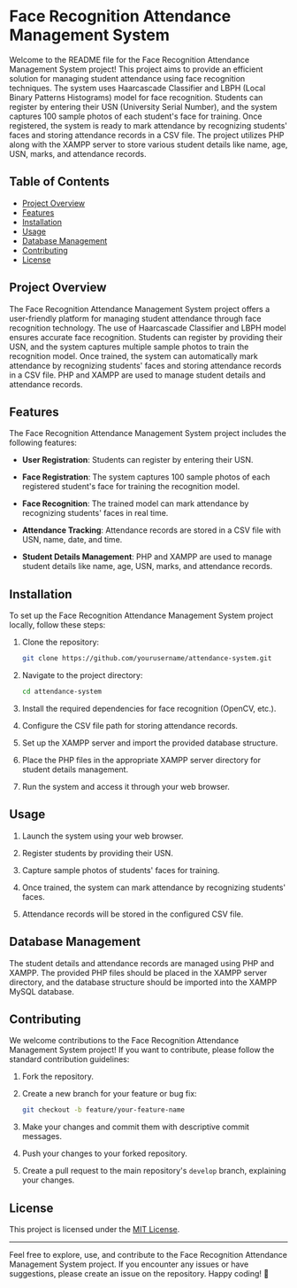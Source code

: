 # Face Recognition Attendance Management System

Welcome to the README file for the Face Recognition Attendance Management System project! This project aims to provide an efficient solution for managing student attendance using face recognition techniques. The system uses Haarcascade Classifier and LBPH (Local Binary Patterns Histograms) model for face recognition. Students can register by entering their USN (University Serial Number), and the system captures 100 sample photos of each student's face for training. Once registered, the system is ready to mark attendance by recognizing students' faces and storing attendance records in a CSV file. The project utilizes PHP along with the XAMPP server to store various student details like name, age, USN, marks, and attendance records.

## Table of Contents

- [Project Overview](#project-overview)
- [Features](#features)
- [Installation](#installation)
- [Usage](#usage)
- [Database Management](#database-management)
- [Contributing](#contributing)
- [License](#license)

## Project Overview

The Face Recognition Attendance Management System project offers a user-friendly platform for managing student attendance through face recognition technology. The use of Haarcascade Classifier and LBPH model ensures accurate face recognition. Students can register by providing their USN, and the system captures multiple sample photos to train the recognition model. Once trained, the system can automatically mark attendance by recognizing students' faces and storing attendance records in a CSV file. PHP and XAMPP are used to manage student details and attendance records.

## Features

The Face Recognition Attendance Management System project includes the following features:

- **User Registration**: Students can register by entering their USN.

- **Face Registration**: The system captures 100 sample photos of each registered student's face for training the recognition model.

- **Face Recognition**: The trained model can mark attendance by recognizing students' faces in real time.

- **Attendance Tracking**: Attendance records are stored in a CSV file with USN, name, date, and time.

- **Student Details Management**: PHP and XAMPP are used to manage student details like name, age, USN, marks, and attendance records.

## Installation

To set up the Face Recognition Attendance Management System project locally, follow these steps:

1. Clone the repository:
   ```bash
   git clone https://github.com/yourusername/attendance-system.git
   ```

2. Navigate to the project directory:
   ```bash
   cd attendance-system
   ```

3. Install the required dependencies for face recognition (OpenCV, etc.).

4. Configure the CSV file path for storing attendance records.

5. Set up the XAMPP server and import the provided database structure.

6. Place the PHP files in the appropriate XAMPP server directory for student details management.

7. Run the system and access it through your web browser.

## Usage

1. Launch the system using your web browser.

2. Register students by providing their USN.

3. Capture sample photos of students' faces for training.

4. Once trained, the system can mark attendance by recognizing students' faces.

5. Attendance records will be stored in the configured CSV file.

## Database Management

The student details and attendance records are managed using PHP and XAMPP. The provided PHP files should be placed in the XAMPP server directory, and the database structure should be imported into the XAMPP MySQL database.

## Contributing

We welcome contributions to the Face Recognition Attendance Management System project! If you want to contribute, please follow the standard contribution guidelines:

1. Fork the repository.

2. Create a new branch for your feature or bug fix:
   ```bash
   git checkout -b feature/your-feature-name
   ```

3. Make your changes and commit them with descriptive commit messages.

4. Push your changes to your forked repository.

5. Create a pull request to the main repository's `develop` branch, explaining your changes.

## License

This project is licensed under the [MIT License](LICENSE).

---

Feel free to explore, use, and contribute to the Face Recognition Attendance Management System project. If you encounter any issues or have suggestions, please create an issue on the repository. Happy coding! 🚀
